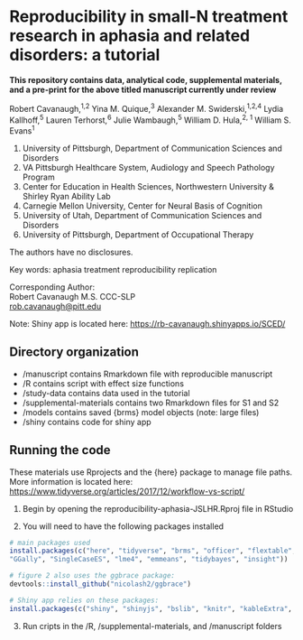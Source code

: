 # Reproducibility in small-N treatment research in aphasia and related disorders: a tutorial

**This repository contains data, analytical code, supplemental materials, and a pre-print for the above titled manuscript currently under review**

Robert Cavanaugh,<sup>1,2</sup> Yina M. Quique,<sup>3</sup> Alexander M. Swiderski,<sup>1,2,4</sup> Lydia Kallhoff,<sup>5</sup> Lauren Terhorst,<sup>6</sup> Julie Wambaugh,<sup>5</sup> William D. Hula,<sup>2, 1</sup> William S. Evans<sup>1</sup>

1. University of Pittsburgh, Department of Communication Sciences and Disorders
2. VA Pittsburgh Healthcare System, Audiology and Speech Pathology Program
3. Center for Education in Health Sciences, Northwestern University & Shirley Ryan Ability Lab
4. Carnegie Mellon University, Center for Neural Basis of Cognition
5. University of Utah, Department of Communication Sciences and Disorders
6. University of Pittsburgh, Department of Occupational Therapy

The authors have no disclosures.

Key words: aphasia treatment reproducibility replication

Corresponding Author:  
Robert Cavanaugh M.S. CCC-SLP  
rob.cavanaugh@pitt.edu

Note: Shiny app is located here: https://rb-cavanaugh.shinyapps.io/SCED/

## Directory organization

- /manuscript contains Rmarkdown file with reproducible manuscript
- /R contains script with effect size functions
- /study-data contains data used in the tutorial
- /supplemental-materials contains two Rmarkdown files for S1 and S2
- /models contains saved {brms} model objects (note: large files)
- /shiny contains code for shiny app

## Running the code

These materials use Rprojects and the {here} package to manage file paths. More
information is located here: https://www.tidyverse.org/articles/2017/12/workflow-vs-script/

1. Begin by opening the reproducibility-aphasia-JSLHR.Rproj file in RStudio

2. You will need to have the following packages installed

```r
# main packages used
install.packages(c("here", "tidyverse", "brms", "officer", "flextable",
"GGally", "SingleCaseES", "lme4", "emmeans", "tidybayes", "insight"))
```

```r
# figure 2 also uses the ggbrace package:
devtools::install_github("nicolash2/ggbrace")
```

```r
# Shiny app relies on these packages:
install.packages(c("shiny", "shinyjs", "bslib", "knitr", "kableExtra", "formattable"))
```

3. Run cripts in the /R, /supplemental-materials, and /manuscript folders
